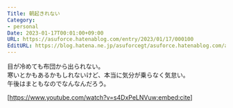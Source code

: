 ```yaml
---
Title: 朝起きれない
Category:
- personal
Date: 2023-01-17T00:01:00+09:00
URL: https://asuforce.hatenablog.com/entry/2023/01/17/000100
EditURL: https://blog.hatena.ne.jp/asuforcegt/asuforce.hatenablog.com/atom/entry/4207112889955035857
---
```


目が冷めても布団から出られない。  
寒いとかもあるかもしれないけど、本当に気分が乗らなく気怠い。  
午後はまともなのでなんなんだろう。

[https://www.youtube.com/watch?v=s4DxPeLNVuw:embed:cite]

